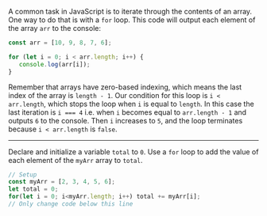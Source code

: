 A common task in JavaScript is to iterate through the contents of an array. One way to do that is with a `for` loop. This code will output each element of the array `arr` to the console:

```jsx
const arr = [10, 9, 8, 7, 6];

for (let i = 0; i < arr.length; i++) {
   console.log(arr[i]);
}
```

Remember that arrays have zero-based indexing, which means the last index of the array is `length - 1`. Our condition for this loop is `i < arr.length`, which stops the loop when `i` is equal to `length`. In this case the last iteration is `i === 4` i.e. when `i` becomes equal to `arr.length - 1` and outputs `6` to the console. Then `i` increases to `5`, and the loop terminates because `i < arr.length` is `false`.

---

Declare and initialize a variable `total` to `0`. Use a `for` loop to add the value of each element of the `myArr` array to `total`.

```jsx
// Setup
const myArr = [2, 3, 4, 5, 6];
let total = 0;
for(let i = 0; i<myArr.length; i++) total += myArr[i];
// Only change code below this line
```
